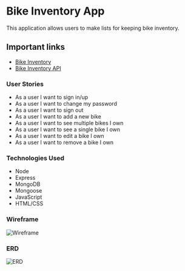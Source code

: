 # Bike Inventory App
This application allows users to make lists for keeping bike inventory.

## Important links
- [Bike Inventory](https://jnr0790.github.io/BikeInventory-client/)
- [Bike Inventory API](https://github.com/jnr0790/Bike-Inventory)

### User Stories
- As a user I want to sign in/up
- As a user I want to change my password
- As a user I want to sign out
- As a user I want to add a new bike
- As a user I want to see multiple bikes I own
- As a user I want to see a single bike I own
- As a user I want to edit a bike I own
- As a user I want to remove a bike I own

### Technologies Used
- Node
- Express
- MongoDB
- Mongoose
- JavaScript
- HTML/CSS


### Wireframe
![Wireframe](https://i.imgur.com/5SThYD5.png)

### ERD
![ERD](https://i.imgur.com/dugsinH.png)

